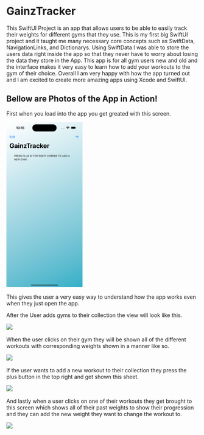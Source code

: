 # GainzTracker
This SwiftUI Project is an app that allows users to be able to easily track their weights for different gyms that they use. This is my first big SwiftUI project and it taught me many necessary core concepts such as SwiftData, NavigationLinks, and Dictionarys. Using SwiftData I was able to store the users data right inside the app so that they never have to worry about losing the data they store in the App. This app is for all gym users new and old and the interface makes it very easy to learn how to add your workouts to the gym of their choice. Overall I am very happy with how the app turned out and I am excited to create more amazing apps using Xcode and SwiftUI.

## Bellow are Photos of the App in Action!

First when you load into the app you get greated with this screen.

<img src="assets/main-screen.png" width="200">

This gives the user a very easy way to understand how the app works even when they just open the app.

After the User adds gyms to their collection the view will look like this.

<img src="assets/demo/content-view.png" width="200">

When the user clicks on their gym they will be shown all of the different workouts with corresponding weights shown in a manner like so. 

<img src="assets/demo/workout-view.png" width="200">

If the user wants to add a new workout to their collection they press the plus button in the top right and get shown this sheet.

<img src="assets/demo/add-workout-view" width="200">

And lastly when a user clicks on one of their workouts they get brought to this screen which shows all of their past weights to show their progression and they can add the new weight they want to change the workout to.

<img src="assets/demo/edit-workout-view.png" width="200">

